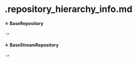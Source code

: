 # .repository_hierarchy_info.md

#### ↓ BaseRepository
    -> 
    
#### ↓ BaseStreamRepository
    -> 

